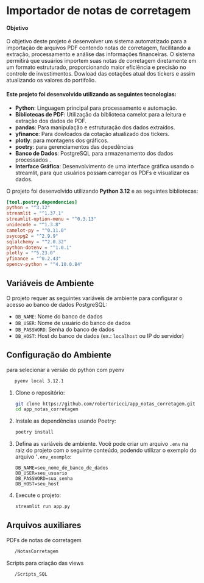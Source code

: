 # Importador de notas de corretagem 


#### Objetivo
O objetivo deste projeto é desenvolver um sistema automatizado para a importação de arquivos PDF contendo notas de corretagem, facilitando a extração, processamento e análise das informações financeiras. 
O sistema permitirá que usuários importem suas notas de corretagem diretamente em um formato estruturado, proporcionando maior eficiência e precisão no controle de investimentos.
Dowload das cotações atual dos tickers e assim atualizando os valores do portifolio.


#### Este projeto foi desenvolvido utilizando as seguintes tecnologias:


- **Python**: Linguagem principal para processamento e automação.
- **Bibliotecas de PDF**: Utilização da biblioteca camelot para a leitura e extração dos dados de PDF.
- **pandas**: Para manipulação e estruturação dos dados extraídos.
- **yfinance**: Para dowloados da cotação atualizado dos tickers.                
- **plotly**: para montagens dos gráficos.   
- **poetry**: para gerenciamentos das depedências 
- **Banco de Dados**:  PostgreSQL para armazenamento dos dados processados .
- **Interface Gráfica**: Desenvolvimento de uma interface gráfica usando o streamlit, para que usuários possam carregar os PDFs e visualizar os dados.


O projeto foi desenvolvido utilizando **Python 3.12** e as seguintes bibliotecas:

```toml
[tool.poetry.dependencies]
python = "^3.12"
streamlit = "^1.37.1"
streamlit-option-menu = "^0.3.13"
unidecode = "^1.3.8"
camelot-py = "^0.11.0"
psycopg2 = "^2.9.9"
sqlalchemy = "^2.0.32"
python-dotenv = "^1.0.1"
plotly = "^5.23.0"
yfinance = "^0.2.43"
opencv-python = "^4.10.0.84"
```

## Variáveis de Ambiente

O projeto requer as seguintes variáveis de ambiente para configurar o acesso ao banco de dados PostgreSQL:

- `DB_NAME`: Nome do banco de dados
- `DB_USER`: Nome de usuário do banco de dados
- `DB_PASSWORD`: Senha do banco de dados
- `DB_HOST`: Host do banco de dados (ex.: `localhost` ou IP do servidor)


## Configuração do Ambiente

para selecionar a versão do python com pyenv
```bash
   pyenv local 3.12.1
   ```

1. Clone o repositório:
   ```bash
   git clone https://github.com/robertoricci/app_notas_corretagem.git
   cd app_notas_corretagem
   ```

2. Instale as dependências usando Poetry:
   ```bash
   poetry install
   ```

3. Defina as variáveis de ambiente. Você pode criar um arquivo `.env` na raiz do projeto com o seguinte conteúdo, podendo utilizar o exemplo do arquivo '`.env_exemplo`:
   ```env
   DB_NAME=seu_nome_de_banco_de_dados
   DB_USER=seu_usuario
   DB_PASSWORD=sua_senha
   DB_HOST=seu_host
   ```

4. Execute o projeto:
   ```bash
   streamlit run app.py
   ```


## Arquivos auxiliares

PDFs de notas de corretagem
```bash
   /NotasCorretagem
   ```

Scripts para criação das views 
```bash
   /Scripts_SQL
   ```



